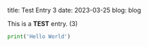 title: Test Entry 3
date: 2023-03-25
blog: blog

This is a **TEST** entry. (3)

```python
print('Hello World')
```
